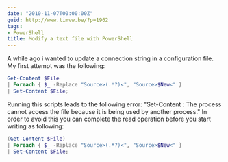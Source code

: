 ```yaml
---
date: "2010-11-07T00:00:00Z"
guid: http://www.timvw.be/?p=1962
tags:
- PowerShell
title: Modify a text file with PowerShell
---
```

A while ago i wanted to update a connection string in a configuration file. My first attempt was the following:

```powershell
Get-Content $File
| Foreach { $_ -Replace "Source>(.*?)<", "Source>$New<" }
| Set-Content $File;
```

Running this scripts leads to the following error: "Set-Content : The process cannot access the file because it is being used by another process." In order to avoid this you can complete the read operation before you start writing as following:

```powershell
(Get-Content $File)
| Foreach { $_ -Replace "Source>(.*?)<", "Source>$New<" }
| Set-Content $File;
```
